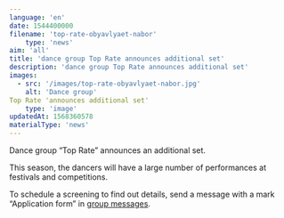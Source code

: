 ```yaml
---
language: 'en'
date: 1544400000
filename: 'top-rate-obyavlyaet-nabor'
    type: 'news'
aim: 'all'
title: 'dance group Top Rate announces additional set'
description: 'dance group Top Rate announces additional set'
images:
  - src: '/images/top-rate-obyavlyaet-nabor.jpg'
    alt: 'Dance group'
Top Rate 'announces additional set'
    type: 'image'
updatedAt: 1568360578
materialType: 'news'
---
```

Dance group “Top Rate” announces an additional set.

This season, the dancers will have a large number of performances at festivals and competitions.

To schedule a screening to find out details, send a message with a mark “Application form” in [group messages](https://vk.me/top_rate_dance).
